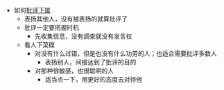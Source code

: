 - 如何[批评下属](<批评下属.md>)
    - 表扬其他人，没有被表扬的就算批评了
    - 批评一定要把握时机
        - 先收集信息，没有调查就没有发言权
    - 看人下菜碟
        - 对没有什么过错，但是也没有什么功劳的人；也适合需要批评多数人
            - 表扬别人，间接达到了批评的目的
        - 对那种很敏感，也很聪明的人
            - 适当点一下，用更好的态度去对待他
